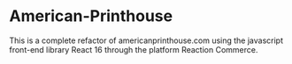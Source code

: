 # American-Printhouse
This is a complete refactor of americanprinthouse.com using the javascript front-end library React 16 through the platform Reaction Commerce. 
